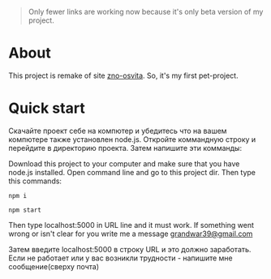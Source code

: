 > Only fewer links are working now because it's only beta version of my project.


# About
This project is remake of site [zno-osvita](https://zno.osvita.ua/).
So, it's my first pet-project.


# Quick start
Скачайте проект себе на компютер и убедитесь что на вашем компютере также установлен node.js.
Откройте коммандную строку и перейдите в директорию проекта. Затем напишите эти комманды:


Download this project to your computer and make sure that you have node.js installed.
Open command line and go to this project dir. Then type this commands: 

    npm i
    
    npm start
    
    
    
Then type localhost:5000 in URL line and it must work. If something went wrong or isn't clear for you write me a message grandwar39@gmail.com

Затем введите localhost:5000 в строку URL и это должно заработать. Если не работает или у вас возникли трудности - напишите мне сообщение(сверху почта)
    
   
